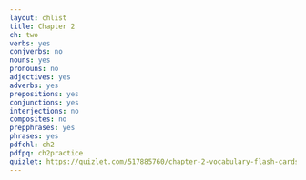 ```yaml
---
layout: chlist
title: Chapter 2
ch: two
verbs: yes
conjverbs: no
nouns: yes
pronouns: no
adjectives: yes
adverbs: yes
prepositions: yes
conjunctions: yes
interjections: no
composites: no
prepphrases: yes
phrases: yes
pdfchl: ch2
pdfpq: ch2practice
quizlet: https://quizlet.com/517885760/chapter-2-vocabulary-flash-cards/?x=1jqt
---
```


